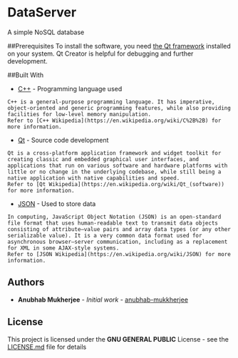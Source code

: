 # DataServer
A simple NoSQL  database

##Prerequisites
To install the software, you need [the Qt framework](https://qt.io) installed on your system. Qt Creator is helpful for debugging and further development.

##Built With
* [C++](https://isocpp.org/) - Programming language used
```
C++ is a general-purpose programming language. It has imperative, object-oriented and generic programming features, while also providing facilities for low-level memory manipulation.
Refer to [C++ Wikipedia](https://en.wikipedia.org/wiki/C%2B%2B) for more information.
```

* [Qt](https://qt.io) - Source code development
```
Qt is a cross-platform application framework and widget toolkit for creating classic and embedded graphical user interfaces, and applications that run on various software and hardware platforms with little or no change in the underlying codebase, while still being a native application with native capabilities and speed.
Refer to [Qt Wikipedia](https://en.wikipedia.org/wiki/Qt_(software)) for more information.
```
* [JSON](https://www.json.org/) - Used to store data
```
In computing, JavaScript Object Notation (JSON) is an open-standard file format that uses human-readable text to transmit data objects consisting of attribute–value pairs and array data types (or any other serializable value). It is a very common data format used for asynchronous browser–server communication, including as a replacement for XML in some AJAX-style systems.
Refer to [JSON Wikipedia](https://en.wikipedia.org/wiki/JSON) for more information.
```

## Authors

* **Anubhab Mukherjee** - *Initial work* - [anubhab-mukkherjee](https://github.com/anubhab-mukkherjee)


## License

This project is licensed under the **GNU GENERAL PUBLIC** License - see the [LICENSE.md](LICENSE.md) file for details
